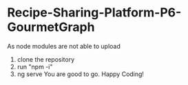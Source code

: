 # Recipe-Sharing-Platform-P6-GourmetGraph

As node modules are not able to upload
  1) clone the repository
  2) run "npm -i"
  3) ng serve
You are good to go. Happy Coding!
